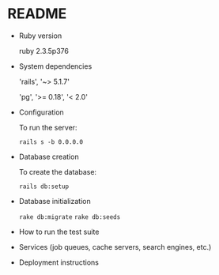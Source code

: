 # README

* Ruby version

  ruby 2.3.5p376

* System dependencies

  'rails', '~> 5.1.7'

  'pg', '>= 0.18', '< 2.0'

* Configuration

  To run the server:
  
  ```rails s -b 0.0.0.0```

* Database creation

  To create the database:
  
  ```rails db:setup```

* Database initialization

  ```rake db:migrate```
  ```rake db:seeds```

* How to run the test suite

* Services (job queues, cache servers, search engines, etc.)

* Deployment instructions
